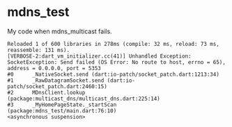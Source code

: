 # mdns_test

My code when mdns_multicast fails.

    Reloaded 1 of 600 libraries in 278ms (compile: 32 ms, reload: 73 ms, reassemble: 131 ms).
    [VERBOSE-2:dart_vm_initializer.cc(41)] Unhandled Exception: SocketException: Send failed (OS Error: No route to host, errno = 65), address = 0.0.0.0, port = 5353
    #0      _NativeSocket.send (dart:io-patch/socket_patch.dart:1213:34)
    #1      _RawDatagramSocket.send (dart:io-patch/socket_patch.dart:2460:15)
    #2      MDnsClient.lookup (package:multicast_dns/multicast_dns.dart:225:14)
    #3      _MyHomePageState._startScan (package:mdns_test/main.dart:76:10)
    <asynchronous suspension>